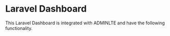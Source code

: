 # Laravel Dashboard

This Laravel Dashboard is integrated with ADMINLTE and have the following functionality.